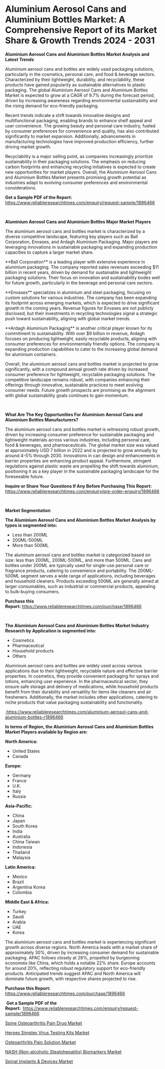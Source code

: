<p><h1>Aluminium Aerosol Cans and Aluminium Bottles Market: A Comprehensive Report of its Market Share & Growth Trends 2024 - 2031</h1></p><p><strong>Aluminium Aerosol Cans and Aluminium Bottles Market Analysis and Latest Trends</strong></p>
<p><p>Aluminium aerosol cans and bottles are widely used packaging solutions, particularly in the cosmetics, personal care, and food & beverage sectors. Characterized by their lightweight, durability, and recyclability, these products have gained popularity as sustainable alternatives to plastic packaging. The global Aluminium Aerosol Cans and Aluminium Bottles Market is expected to grow at a CAGR of 9.7% during the forecast period, driven by increasing awareness regarding environmental sustainability and the rising demand for eco-friendly packaging.</p><p>Recent trends indicate a shift towards innovative designs and multifunctional packaging, enabling brands to enhance shelf appeal and user convenience. The growing beauty and personal care industry, fueled by consumer preferences for convenience and quality, has also contributed significantly to market expansion. Additionally, advancements in manufacturing technologies have improved production efficiency, further driving market growth. </p><p>Recyclability is a major selling point, as companies increasingly prioritize sustainability in their packaging solutions. The emphasis on reducing carbon footprints and enhancing recycling initiatives is expected to create new opportunities for market players. Overall, the Aluminium Aerosol Cans and Aluminium Bottles Market presents promising growth potential as industries adapt to evolving consumer preferences and environmental considerations.</p></p>
<p><strong>Get a Sample PDF of the Report:&nbsp;</strong> <a href="https://www.reliableresearchtimes.com/enquiry/request-sample/1896466?utm_campaign=1565&utm_medium=2&utm_source=Github&utm_content=ia&utm_term=24102024&utm_id=aluminium-aerosol-cans-and-aluminium-bottles">https://www.reliableresearchtimes.com/enquiry/request-sample/1896466</a></p>
<p>&nbsp;</p>
<p><strong>Aluminium Aerosol Cans and Aluminium Bottles Major Market Players</strong></p>
<p><p>The aluminium aerosol cans and bottles market is characterized by a diverse competitive landscape, featuring key players such as Ball Corporation, Envases, and Ardagh Aluminium Packaging. Major players are leveraging innovations in sustainable packaging and expanding production capacities to capture a larger market share.</p><p>**Ball Corporation** is a leading player with extensive experience in aluminium packaging. The company reported sales revenues exceeding $11 billion in recent years, driven by demand for sustainable and lightweight packaging solutions. Their focus on innovation and sustainability bodes well for future growth, particularly in the beverage and personal care sectors.</p><p>**Envases** specializes in aluminium and steel packaging, focusing on custom solutions for various industries. The company has been expanding its footprint across emerging markets, which is expected to drive significant growth in the coming years. Revenue figures for Envases are not publicly disclosed, but their investments in recycling technologies signal a strategic push toward sustainability, aligning with global market trends.</p><p>**Ardagh Aluminium Packaging** is another critical player known for its commitment to sustainability. With over $9 billion in revenue, Ardagh focuses on producing lightweight, easily recyclable products, aligning with consumer preferences for environmentally friendly options. The company is expanding production capabilities to cater to the increasing global demand for aluminium containers.</p><p>Overall, the aluminium aerosol cans and bottles market is projected to grow significantly, with a compound annual growth rate driven by increased consumer preference for lightweight, recyclable packaging solutions. The competitive landscape remains robust, with companies enhancing their offerings through innovative, sustainable practices to meet evolving consumer needs. Future growth prospects are promising as the alignment with global sustainability goals continues to gain momentum.</p></p>
<p>&nbsp;</p>
<p><strong>What Are The Key Opportunities For Aluminium Aerosol Cans and Aluminium Bottles Manufacturers?</strong></p>
<p><p>The aluminium aerosol cans and bottles market is witnessing robust growth, driven by increasing consumer preference for sustainable packaging and lightweight materials across various industries, including personal care, food & beverages, and pharmaceuticals. The global market size was valued at approximately USD 7 billion in 2022 and is projected to grow annually by around 4-5% through 2030. Innovations in can design and enhancements in barrier properties are enhancing product appeal. Furthermore, stringent regulations against plastic waste are propelling the shift towards aluminium, positioning it as a key player in the sustainable packaging landscape for the foreseeable future.</p></p>
<p><strong>Inquire or Share Your Questions If Any Before Purchasing This Report:</strong> <a href="https://www.reliableresearchtimes.com/enquiry/pre-order-enquiry/1896466?utm_campaign=1565&utm_medium=2&utm_source=Github&utm_content=ia&utm_term=24102024&utm_id=aluminium-aerosol-cans-and-aluminium-bottles">https://www.reliableresearchtimes.com/enquiry/pre-order-enquiry/1896466</a></p>
<p>&nbsp;</p>
<p><strong>Market Segmentation</strong></p>
<p><strong>The Aluminium Aerosol Cans and Aluminium Bottles Market Analysis by types is segmented into:</strong></p>
<p><ul><li>Less than 200ML</li><li>200ML-500ML</li><li>More than 500ML</li></ul></p>
<p><p>The aluminum aerosol cans and bottles market is categorized based on size: less than 200ML, 200ML-500ML, and more than 500ML. Cans and bottles under 200ML are typically used for single-use personal care or fragrance products, catering to convenience and portability. The 200ML-500ML segment serves a wide range of applications, including beverages and household cleaners. Products exceeding 500ML are generally aimed at larger consumables, such as industrial or commercial products, appealing to bulk-buying consumers.</p></p>
<p><strong>Purchase this Report:&nbsp;</strong><a href="https://www.reliableresearchtimes.com/purchase/1896466?utm_campaign=1565&utm_medium=2&utm_source=Github&utm_content=ia&utm_term=24102024&utm_id=aluminium-aerosol-cans-and-aluminium-bottles">https://www.reliableresearchtimes.com/purchase/1896466</a></p>
<p>&nbsp;</p>
<p><strong>The Aluminium Aerosol Cans and Aluminium Bottles Market Industry Research by Application is segmented into:</strong></p>
<p><ul><li>Cosmetics</li><li>Pharmaceutical</li><li>Household products</li><li>Others</li></ul></p>
<p><p>Aluminium aerosol cans and bottles are widely used across various applications due to their lightweight, recyclable nature and effective barrier properties. In cosmetics, they provide convenient packaging for sprays and lotions, enhancing user experience. In the pharmaceutical sector, they ensure safe storage and delivery of medications, while household products benefit from their durability and versatility for items like cleaners and air fresheners. Additionally, the market includes other applications, catering to niche products that value packaging sustainability and functionality.</p></p>
<p><a href="https://www.reliableresearchtimes.com/aluminium-aerosol-cans-and-aluminium-bottles-r1896466?utm_campaign=1565&utm_medium=2&utm_source=Github&utm_content=ia&utm_term=24102024&utm_id=aluminium-aerosol-cans-and-aluminium-bottles">&nbsp;https://www.reliableresearchtimes.com/aluminium-aerosol-cans-and-aluminium-bottles-r1896466</a></p>
<p><strong>In terms of Region, the Aluminium Aerosol Cans and Aluminium Bottles Market Players available by Region are:</strong></p>
<p>
    <p> <strong> North America: </strong>
        <ul>
            <li>United States</li>
            <li>Canada</li>
        </ul>
        </p> 
    <p> <strong> Europe: </strong>
        <ul>
            <li>Germany</li>
            <li>France</li>
            <li>U.K.</li>
            <li>Italy</li>
            <li>Russia</li>
        </ul>
        </p> 
    <p> <strong> Asia-Pacific: </strong>
        <ul>
            <li>China</li>
            <li>Japan</li>
            <li>South Korea</li>
            <li>India</li>
            <li>Australia</li>
            <li>China Taiwan</li>
            <li>Indonesia</li>
            <li>Thailand</li>
            <li>Malaysia</li>
        </ul>
        </p> 
    <p> <strong> Latin America: </strong>
        <ul>
            <li>Mexico</li>
            <li>Brazil</li>
            <li>Argentina Korea</li>
            <li>Colombia</li>
        </ul>
        </p> 
    <p> <strong> Middle East & Africa: </strong>
        <ul>
            <li>Turkey</li>
            <li>Saudi</li>
            <li>Arabia</li>
            <li>UAE</li>
            <li>Korea</li>
        </ul>
    </p>
    </p>
<p><p>The aluminium aerosol cans and bottles market is experiencing significant growth across diverse regions. North America leads with a market share of approximately 30%, driven by increasing consumer demand for sustainable packaging. APAC follows closely at 28%, propelled by burgeoning economies like China, which holds a notable 22% share. Europe accounts for around 20%, reflecting robust regulatory support for eco-friendly products. Anticipated trends suggest APAC and North America will dominate future growth, with respective shares projected to rise.</p></p>
<p><strong>Purchase this Report: </strong><a href="https://www.reliableresearchtimes.com/purchase/1896466?utm_campaign=1565&utm_medium=2&utm_source=Github&utm_content=ia&utm_term=24102024&utm_id=aluminium-aerosol-cans-and-aluminium-bottles">https://www.reliableresearchtimes.com/purchase/1896466</a></p>
<p>&nbsp;<strong>Get a Sample PDF of the Report:&nbsp;&nbsp;</strong><a href="https://www.reliableresearchtimes.com/enquiry/request-sample/1896466?utm_campaign=1565&utm_medium=2&utm_source=Github&utm_content=ia&utm_term=24102024&utm_id=aluminium-aerosol-cans-and-aluminium-bottles">https://www.reliableresearchtimes.com/enquiry/request-sample/1896466</a></p>
<p><strong></strong></p>
<p><p><a href="https://www.linkedin.com/pulse/evolution-spine-osteoarthritis-pain-drug-market-key-u7bgf?utm_campaign=1565&utm_medium=2&utm_source=Github&utm_content=ia&utm_term=24102024&utm_id=aluminium-aerosol-cans-and-aluminium-bottles">Spine Osteoarthritis Pain Drug Market</a></p><p><a href="https://www.linkedin.com/pulse/booming-herpes-simplex-virus-testing-kits-market-sector-xtqsc?utm_campaign=1565&utm_medium=2&utm_source=Github&utm_content=ia&utm_term=24102024&utm_id=aluminium-aerosol-cans-and-aluminium-bottles">Herpes Simplex Virus Testing Kits Market</a></p><p><a href="https://www.linkedin.com/pulse/osteoarthritis-pain-solution-momentum-charting-61-fgqxf?utm_campaign=1565&utm_medium=2&utm_source=Github&utm_content=ia&utm_term=24102024&utm_id=aluminium-aerosol-cans-and-aluminium-bottles">Osteoarthritis Pain Solution Market</a></p><p><a href="https://www.linkedin.com/pulse/digital-transformation-nash-non-alcoholic-steatohepatitis-c030c?utm_campaign=1565&utm_medium=2&utm_source=Github&utm_content=ia&utm_term=24102024&utm_id=aluminium-aerosol-cans-and-aluminium-bottles">NASH (Non-alcoholic Steatohepatitis) Biomarkers Market</a></p><p><a href="https://www.linkedin.com/pulse/pioneering-growth-analyzing-global-spinal-implants-devices-ydyoc?utm_campaign=1565&utm_medium=2&utm_source=Github&utm_content=ia&utm_term=24102024&utm_id=aluminium-aerosol-cans-and-aluminium-bottles">Spinal Implants & Devices Market</a></p></p>